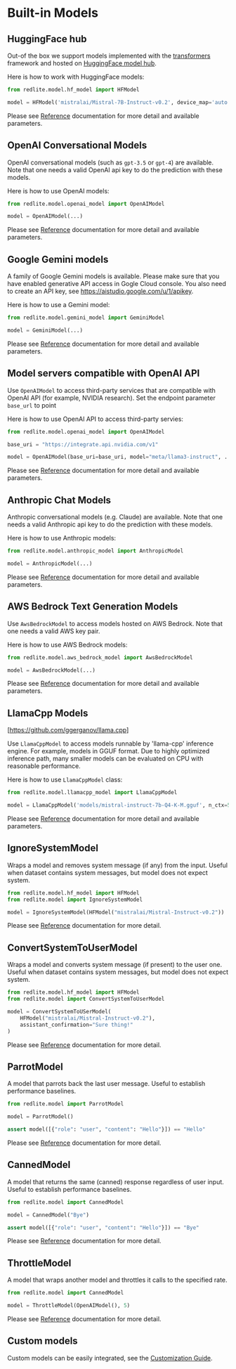 # Built-in Models

## HuggingFace hub

Out-of the box we support models implemented with the [transformers](https://hf.co/transformers) framework
and hosted on [HuggingFace model hub](https://hf.co/models).

Here is how to work with HuggingFace models:

```python
from redlite.model.hf_model import HFModel

model = HFModel('mistralai/Mistral-7B-Instruct-v0.2', device_map='auto')
```

Please see [Reference](../../reference/redlite/model/hf_model) documentation for more detail and available parameters.

## OpenAI Conversational Models

OpenAI conversational models (such as `gpt-3.5` or `gpt-4`) are available. Note that one needs a valid
OpenAI api key to do the prediction with these models.

Here is how to use OpenAI models:

```python
from redlite.model.openai_model import OpenAIModel

model = OpenAIModel(...)
```

Please see [Reference](../../reference/redlite/model/openai_model/) documentation for more detail and available parameters.

## Google Gemini models

A family of Google Gemini models is available. Please make sure that you have enabled generative API access in
Gogle Cloud console. You also need to create an API key, see https://aistudio.google.com/u/1/apikey.

Here is how to use a Gemini model:

```python
from redlite.model.gemini_model import GeminiModel

model = GeminiModel(...)
```

Please see [Reference](../../reference/redlite/model/gemini_model/) documentation for more detail and available parameters.

## Model servers compatible with OpenAI API

Use `OpenAIModel` to access third-party services that are compatible with OpenAI API (for example, NVIDIA research).
Set the endpoint parameter `base_url` to point

Here is how to use OpenAI API to access third-party servies:

```python
from redlite.model.openai_model import OpenAIModel

base_uri = "https://integrate.api.nvidia.com/v1"

model = OpenAIModel(base_uri=base_uri, model="meta/llama3-instruct", ...)
```

Please see [Reference](../../reference/redlite/model/openai_model/) documentation for more detail and available parameters.

## Anthropic Chat Models

Anthropic conversational models (e.g. Claude) are available. Note that one needs a valid
Anthropic api key to do the prediction with these models.

Here is how to use Anthropic models:

```python
from redlite.model.anthropic_model import AnthropicModel

model = AnthropicModel(...)
```

Please see [Reference](../../reference/redlite/model/anthropic_model/) documentation for more detail and available parameters.

## AWS Bedrock Text Generation Models

Use `AwsBedrockModel` to access models hosted on AWS Bedrock. Note that one needs a valid AWS key pair.

Here is how to use AWS Bedrock models:

```python
from redlite.model.aws_bedrock_model import AwsBedrockModel

model = AwsBedrockModel(...)
```

Please see [Reference](../../reference/redlite/model/aws_bedrock_model/) documentation for more detail and available parameters.

## LlamaCpp Models

[https://github.com/ggerganov/llama.cpp]

Use `LlamaCppModel` to access models runnable by 'llama-cpp' inference engine. For example, models in GGUF format. Due to highly optimized
inference path, many smaller models can be evaluated on CPU with reasonable performance.

Here is how to use `LlamaCppModel` class:

```python
from redlite.model.llamacpp_model import LlamaCppModel

model = LlamaCppModel('models/mistral-instruct-7b-Q4-K-M.gguf', n_ctx=512, max_tokens=512)
```

Please see [Reference](../../reference/redlite/model/llamacpp_model/) documentation for more detail and available parameters.

## IgnoreSystemModel

Wraps a model and removes system message (if any) from the input. Useful when dataset contains system messages, but
model does not expect system.

```python
from redlite.model.hf_model import HFModel
from redlite.model import IgnoreSystemModel

model = IgnoreSystemModel(HFModel("mistralai/Mistral-Instruct-v0.2"))
```

Please see [Reference](../../reference/redlite/model/) documentation for more detail.

## ConvertSystemToUserModel

Wraps a model and converts system message (if present) to the user one.
Useful when dataset contains system messages, but model does not expect system.

```python
from redlite.model.hf_model import HFModel
from redlite.model import ConvertSystemToUserModel

model = ConvertSystemToUSerModel(
    HFModel("mistralai/Mistral-Instruct-v0.2"),
    assistant_confirmation="Sure thing!"
)
```

Please see [Reference](../../reference/redlite/model/) documentation for more detail.

## ParrotModel

A model that parrots back the last user message. Useful to establish performance baselines.

```python
from redlite.model import ParrotModel

model = ParrotModel()

assert model([{"role": "user", "content": "Hello"}]) == "Hello"
```

Please see [Reference](../../reference/redlite/model/) documentation for more detail.

## CannedModel

A model that returns the same (canned) response regardless of user input. Useful to establish performance baselines.

```python
from redlite.model import CannedModel

model = CannedModel("Bye")

assert model([{"role": "user", "content": "Hello"}]) == "Bye"
```

Please see [Reference](../../reference/redlite/model/) documentation for more detail.

## ThrottleModel

A model that wraps another model and throttles it calls to the specified rate.

```python
from redlite.model import CannedModel

model = ThrottleModel(OpenAIModel(), 5)
```

Please see [Reference](../../reference/redlite/model/) documentation for more detail.

## Custom models

Custom models can be easily integrated, see the [Customization Guide](custom.md).

